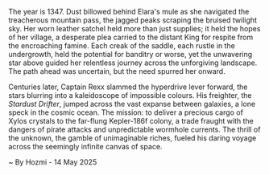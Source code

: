 
The year is 1347.  Dust billowed behind Elara's mule as she navigated the treacherous mountain pass, the jagged peaks scraping the bruised twilight sky.  Her worn leather satchel held more than just supplies; it held the hopes of her village, a desperate plea carried to the distant King for respite from the encroaching famine. Each creak of the saddle, each rustle in the undergrowth, held the potential for banditry or worse, yet the unwavering star above guided her relentless journey across the unforgiving landscape.  The path ahead was uncertain, but the need spurred her onward.

Centuries later, Captain Rexx slammed the hyperdrive lever forward, the stars blurring into a kaleidoscope of impossible colours. His freighter, the *Stardust Drifter*, jumped across the vast expanse between galaxies, a lone speck in the cosmic ocean.  The mission: to deliver a precious cargo of Xylos crystals to the far-flung Kepler-186f colony, a trade fraught with the dangers of pirate attacks and unpredictable wormhole currents.  The thrill of the unknown, the gamble of unimaginable riches, fueled his daring voyage across the seemingly infinite canvas of space.

~ By Hozmi - 14 May 2025
